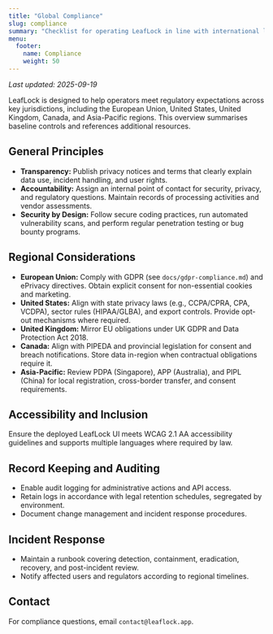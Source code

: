 ```yaml
---
title: "Global Compliance"
slug: compliance
summary: "Checklist for operating LeafLock in line with international legal frameworks."
menu:
  footer:
    name: Compliance
    weight: 50
---
```


_Last updated: 2025-09-19_

LeafLock is designed to help operators meet regulatory expectations across key
jurisdictions, including the European Union, United States, United Kingdom, Canada, and
Asia-Pacific regions. This overview summarises baseline controls and references additional
resources.

## General Principles
- **Transparency:** Publish privacy notices and terms that clearly explain data use,
  incident handling, and user rights.
- **Accountability:** Assign an internal point of contact for security, privacy, and
  regulatory questions. Maintain records of processing activities and vendor assessments.
- **Security by Design:** Follow secure coding practices, run automated vulnerability
  scans, and perform regular penetration testing or bug bounty programs.

## Regional Considerations
- **European Union:** Comply with GDPR (see `docs/gdpr-compliance.md`) and ePrivacy
  directives. Obtain explicit consent for non-essential cookies and marketing.
- **United States:** Align with state privacy laws (e.g., CCPA/CPRA, CPA, VCDPA), sector
  rules (HIPAA/GLBA), and export controls. Provide opt-out mechanisms where required.
- **United Kingdom:** Mirror EU obligations under UK GDPR and Data Protection Act 2018.
- **Canada:** Align with PIPEDA and provincial legislation for consent and breach
  notifications. Store data in-region when contractual obligations require it.
- **Asia-Pacific:** Review PDPA (Singapore), APP (Australia), and PIPL (China) for local
  registration, cross-border transfer, and consent requirements.

## Accessibility and Inclusion
Ensure the deployed LeafLock UI meets WCAG 2.1 AA accessibility guidelines and supports
multiple languages where required by law.

## Record Keeping and Auditing
- Enable audit logging for administrative actions and API access.
- Retain logs in accordance with legal retention schedules, segregated by environment.
- Document change management and incident response procedures.

## Incident Response
- Maintain a runbook covering detection, containment, eradication, recovery, and
  post-incident review.
- Notify affected users and regulators according to regional timelines.

## Contact
For compliance questions, email `contact@leaflock.app`.
